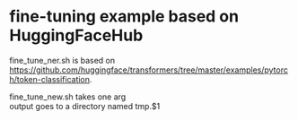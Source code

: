 # fine-tuning example based on HuggingFaceHub

fine_tune_ner.sh is based on <a href="https://github.com/huggingface/transformers/tree/master/examples/pytorch/token-classification">https://github.com/huggingface/transformers/tree/master/examples/pytorch/token-classification</a>.

<p>
fine_tune_new.sh takes one arg
<br>
output goes to a directory named tmp.$1

